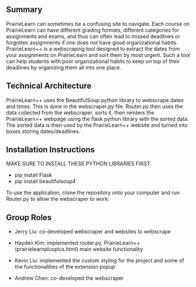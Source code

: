 ## Summary ##

PrairieLearn can sometimes be a confusing site to navigate. Each course on PrairieLearn can have different grading formats, different categories for
assignments and exams, and thus can often lead to missed deadlines or forgotten assignments if one does not have good organizational habits. PrairieLearn++ is a 
webscraping tool designed to extract the dates from your assignments on PrairieLearn and sort them by most urgent. Such a tool can help students with poor organizational
habits to keep on top of their deadlines by organizing them all into one place.


## Technical Architecture ##

PrairieLearn++ uses the BeautifulSoup python library to webscrape dates and times. This is done in the webscraper.py file. Router.py then uses the data collected from
the webscraper, sorts it, then renders the PrairieLearn++ webpage using the flask python library with the sorted data. The sorted data is then used by the PrairieLearn++
website and turned into boxes storing dates/deadlines.

## Installation Instructions ##

MAKE SURE TO INSTALL THESE PYTHON LIBRARIES FIRST:
- pip install Flask
- pip install beautifulsoup4

To use the application, clone the repository onto your computer and run Router.py to allow the webscraper to work.


## Group Roles ##

- Jerry Liu: co-developed webscraper and websites to webscrape

- Hayden Kim: implemented router.py, PrairieLearn++ (prairielearnplusplus.html) main website functionality 

- Kevin Liu: implemented the custom styling for the project and some of the functionalities of the extension popup

- Andrew Chen: co-developed the webscraper
